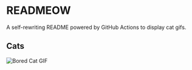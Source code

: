 # READMEOW

A self-rewriting README powered by GitHub Actions to display cat gifs.

## Cats

![Bored Cat GIF](https://media3.giphy.com/media/v1.Y2lkPTlhY2QwMmRhcWF0MDYwOGE4a2EzdWVzMnAxcXM2eDg1Z2M5YWg0eXlzMXZzZnpxYyZlcD12MV9naWZzX3NlYXJjaCZjdD1n/mlvseq9yvZhba/200.gif)
